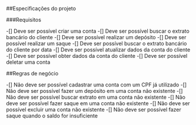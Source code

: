 ##Especificações do projeto

###Requisitos

-[] Deve ser possível criar uma conta
-[] Deve ser possível buscar o extrato bancário do cliente
-[] Deve ser possível realizar um depósito
-[] Deve ser possível realizar um saque
-[] Deve ser possível buscar o extrato bancário do cliente por data
-[] Deve ser possível atualizar dados da conta do cliente
-[] Deve ser possível obter dados da conta do cliente
-[] Deve ser possível deletar uma conta

##Regras de negócio

-[] Não deve ser possível cadastrar uma conta com um CPF já utilizado
-[] Não deve ser possível fazer um depósito em uma conta não existente
-[] Não deve ser possível buscar extrato em uma conta não existente
-[] Não deve ser possível fazer saque em uma conta não existente
-[] Não deve ser possível excluir uma conta não existente
-[] Não deve ser possível fazer saque quando o saldo for insuficiente